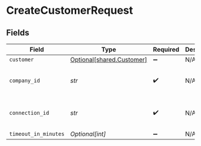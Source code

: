 # CreateCustomerRequest


## Fields

| Field                                                        | Type                                                         | Required                                                     | Description                                                  | Example                                                      |
| ------------------------------------------------------------ | ------------------------------------------------------------ | ------------------------------------------------------------ | ------------------------------------------------------------ | ------------------------------------------------------------ |
| `customer`                                                   | [Optional[shared.Customer]](../../models/shared/customer.md) | :heavy_minus_sign:                                           | N/A                                                          |                                                              |
| `company_id`                                                 | *str*                                                        | :heavy_check_mark:                                           | N/A                                                          | 8a210b68-6988-11ed-a1eb-0242ac120002                         |
| `connection_id`                                              | *str*                                                        | :heavy_check_mark:                                           | N/A                                                          | 2e9d2c44-f675-40ba-8049-353bfcb5e171                         |
| `timeout_in_minutes`                                         | *Optional[int]*                                              | :heavy_minus_sign:                                           | N/A                                                          |                                                              |